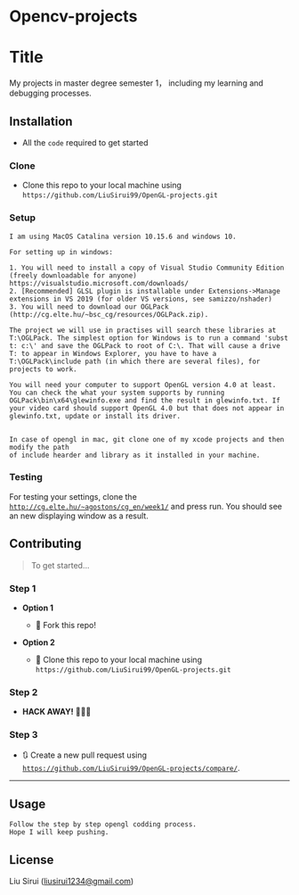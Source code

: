 # Opencv-projects


# Title

My projects in master degree semester 1， including my learning and debugging processes. 


## Installation
- All the `code` required to get started

### Clone

- Clone this repo to your local machine using `https://github.com/LiuSirui99/OpenGL-projects.git`

### Setup

```
I am using MacOS Catalina version 10.15.6 and windows 10.

For setting up in windows: 

1. You will need to install a copy of Visual Studio Community Edition (freely downloadable for anyone) https://visualstudio.microsoft.com/downloads/
2. [Recommended] GLSL plugin is installable under Extensions->Manage extensions in VS 2019 (for older VS versions, see samizzo/nshader)
3. You will need to download our OGLPack (http://cg.elte.hu/~bsc_cg/resources/OGLPack.zip).

The project we will use in practises will search these libraries at T:\OGLPack. The simplest option for Windows is to run a command 'subst t: c:\' and save the OGLPack to root of C:\. That will cause a drive T: to appear in Windows Explorer, you have to have a T:\OGLPack\include path (in which there are several files), for projects to work.

You will need your computer to support OpenGL version 4.0 at least. You can check the what your system supports by running OGLPack\bin\x64\glewinfo.exe and find the result in glewinfo.txt. If your video card should support OpenGL 4.0 but that does not appear in glewinfo.txt, update or install its driver.


In case of opengl in mac, git clone one of my xcode projects and then modify the path 
of include hearder and library as it installed in your machine.
```

### Testing

For testing your settings, clone the <a href="https://github.com/LiuSirui99/Opencv-projects/compare/" target="_blank">`http://cg.elte.hu/~agostons/cg_en/week1/`</a> and press run. 
You should see an new displaying window as a result.



## Contributing

> To get started...

### Step 1

- **Option 1**
    - 🍴 Fork this repo!

- **Option 2**
    - 👯 Clone this repo to your local machine using `https://github.com/LiuSirui99/OpenGL-projects.git`

### Step 2

- **HACK AWAY!** 🔨🔨🔨

### Step 3

- 🔃 Create a new pull request using <a href="https://github.com/LiuSirui99/OpenGL-projects/compare/" target="_blank">`https://github.com/LiuSirui99/OpenGL-projects/compare/`</a>.

---

## Usage

```
Follow the step by step opengl codding process. 
Hope I will keep pushing.
```


## License

Liu Sirui (liusirui1234@gmail.com)
